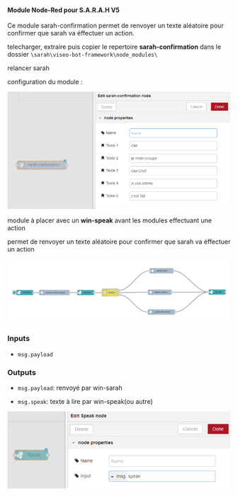#### Module Node-Red pour S.A.R.A.H V5

Ce module sarah-confirmation permet de renvoyer un texte aléatoire pour confirmer que sarah va éffectuer un action.


telecharger, extraire puis copier le repertoire **sarah-confirmation** dans le dossier `\sarah\viseo-bot-framework\node_modules\`

relancer sarah

configuration du module :

![GitHub Logo](/images/confirm1.png)

module à placer avec un **win-speak** avant les modules effectuant une action

permet de renvoyer un texte aléatoire pour confirmer que sarah va éffectuer un action

![GitHub Logo](/images/flow_all.png)


### Inputs

- `msg.payload`

### Outputs

- `msg.payload`: renvoyé par win-sarah

- `msg.speak`: texte à lire par win-speak(ou autre)

![GitHub Logo](/images/speak1.png)

